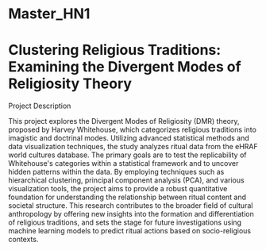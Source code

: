 # Master_HN1

# Clustering Religious Traditions: Examining the Divergent Modes of Religiosity Theory

Project Description

This project explores the Divergent Modes of Religiosity (DMR) theory, proposed by Harvey Whitehouse, which categorizes religious traditions into imagistic and doctrinal modes. Utilizing advanced statistical methods and data visualization techniques, the study analyzes ritual data from the eHRAF world cultures database. The primary goals are to test the replicability of Whitehouse's categories within a statistical framework and to uncover hidden patterns within the data. By employing techniques such as hierarchical clustering, principal component analysis (PCA), and various visualization tools, the project aims to provide a robust quantitative foundation for understanding the relationship between ritual content and societal structure. This research contributes to the broader field of cultural anthropology by offering new insights into the formation and differentiation of religious traditions, and sets the stage for future investigations using machine learning models to predict ritual actions based on socio-religious contexts.
